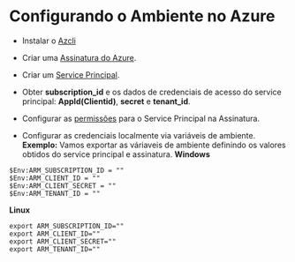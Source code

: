 # Configurando o Ambiente no Azure

- Instalar o [Azcli](https://learn.microsoft.com/pt-br/cli/azure/install-azure-cli)
- Criar uma [Assinatura do Azure](https://azure.microsoft.com/pt-br/free/).
- Criar um [Service Principal](https://learn.microsoft.com/en-us/azure/active-directory/develop/howto-create-service-principal-portal). 
- Obter **subscription_id** e os dados de credenciais de acesso do service principal: **AppId(Clientid)**, **secret** e **tenant_id**.
- Configurar as [permissões](https://learn.microsoft.com/en-us/azure/active-directory/develop/howto-create-service-principal-portal) para o Service Principal na Assinatura.

- Configurar as credenciais localmente via variáveis de ambiente.
**Exemplo:**
Vamos exportar as váriaveis de ambiente definindo os valores obtidos do service principal e assinatura.
**Windows**
```
$Env:ARM_SUBSCRIPTION_ID = "" 
$Env:ARM_CLIENT_ID = "" 
$Env:ARM_CLIENT_SECRET = ""
$Env:ARM_TENANT_ID = ""

```

**Linux**
```
export ARM_SUBSCRIPTION_ID="" 
export ARM_CLIENT_ID="" 
export ARM_CLIENT_SECRET=""
export ARM_TENANT_ID=""
```
